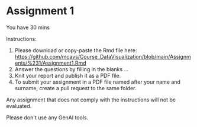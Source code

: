 # Assignment 1

You have 30 mins

Instructions:
1. Please download or copy-paste the Rmd file here: https://github.com/mcavs/Course_DataVisualization/blob/main/Assignments/%231/Assignment1.Rmd
2. Answer the questions by filling in the blanks ...
3. Knit your report and publish it as a PDF file. 
4. To submit your assignment in a PDF file named after your name and surname, create a pull request to the same folder.

Any assignment that does not comply with the instructions will not be evaluated.

Please don't use any GenAI tools. 
